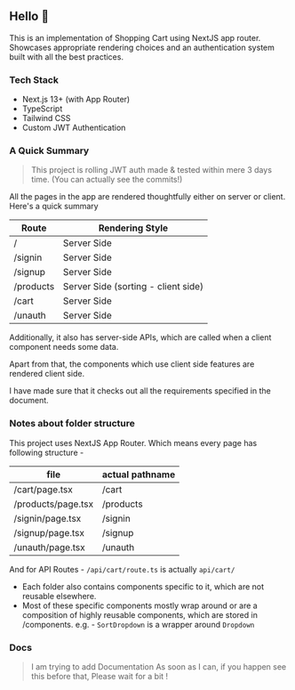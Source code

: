 ## Hello 👋
This is an implementation of Shopping Cart using NextJS app router. Showcases appropriate rendering choices and an authentication system built with all the best practices.

### Tech Stack

- Next.js 13+ (with App Router)
- TypeScript
- Tailwind CSS
- Custom JWT Authentication

### A Quick Summary

> This project is rolling JWT auth made & tested within mere 3 days time. (You can actually see the commits!)

All the pages in the app are rendered thoughtfully either on server or client. Here's a quick summary

| Route     | Rendering Style                     |
| --------- | ----------------------------------- |
| /         | Server Side                         |
| /signin   | Server Side                         |
| /signup   | Server Side                         |
| /products | Server Side (sorting - client side) |
| /cart     | Server Side                         |
| /unauth   | Server Side                         |

Additionally, it also has server-side APIs, which are called when a client component needs some data.

Apart from that, the components which use client side features are rendered client side.

I have made sure that it checks out all the requirements specified in the document.

### Notes about folder structure

This project uses NextJS App Router. Which means every page has following structure -

| file               | actual pathname |
| ------------------ | --------------- |
| /cart/page.tsx     | /cart           |
| /products/page.tsx | /products       |
| /signin/page.tsx   | /signin         |
| /signup/page.tsx   | /signup         |
| /unauth/page.tsx   | /unauth         |

And for API Routes -
`/api/cart/route.ts` is actually `api/cart/`

- Each folder also contains components specific to it, which are not reusable elsewhere.
- Most of these specific components mostly wrap around or are a composition of highly reusable components, which are stored in /components. e.g. - `SortDropdown` is a wrapper around `Dropdown`

### Docs

> I am trying to add Documentation As soon as I can, if you happen see this before that, Please wait for a bit !
